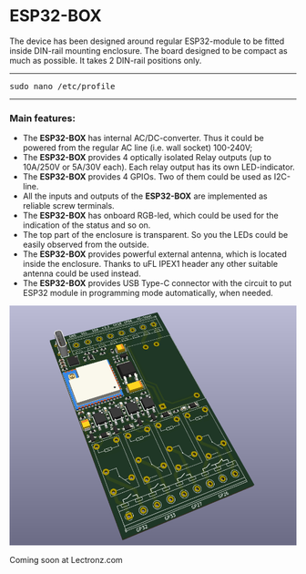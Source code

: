 # ESP32-BOX

The device has been designed around regular ESP32-module to be fitted inside DIN-rail mounting enclosure. The board designed to be compact as much as possible. It takes 2 DIN-rail positions only.

------
<pre>sudo nano /etc/profile</pre>
------

### Main features:

- The **ESP32-BOX** has internal AC/DC-converter. Thus it could be powered from the regular AC line (i.e. wall socket) 100-240V;
- The **ESP32-BOX** provides 4 optically isolated Relay outputs (up to 10A/250V or 5A/30V each). Each relay output has its own LED-indicator.
- The **ESP32-BOX** provides 4 GPIOs. Two of them could be used as I2C-line.
- All the inputs and outputs of the **ESP32-BOX** are implemented as reliable screw terminals.
- The **ESP32-BOX** has onboard RGB-led, which could be used for the indication of the status and so on.
- The top part of the enclosure is transparent. So you the LEDs could be easily observed from the outside.
- The **ESP32-BOX** provides powerful external antenna, which is located inside the enclosure. Thanks to uFL IPEX1 header any other suitable antenna could be used instead. 
- The **ESP32-BOX** provides USB Type-C connector with the circuit to put ESP32 module in programming mode automatically, when needed.

![preview](esp32box_design.png)


Coming soon at Lectronz.com